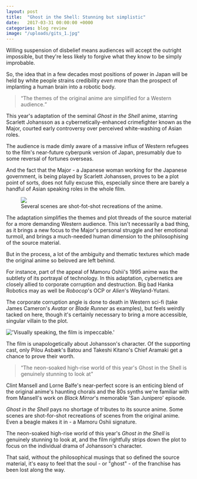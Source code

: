 ```yaml
---
layout: post
title:  "Ghost in the Shell: Stunning but simplistic"
date:   2017-03-31 00:00:00 +0000
categories: blog review
image: "/uploads/gits_1.jpg"
---
```


Willing suspension of disbelief means audiences will accept the outright impossible, but they're less likely to forgive what they know to be simply improbable.

So, the idea that in a few decades most positions of power in Japan will be held by white people strains credibility *even more* than the prospect of implanting a human brain into a robotic body.

<blockquote><q>The themes of the original anime are simplified for a Western audience.</q></blockquote>

This year's adaptation of the seminal *Ghost in the Shell* anime, starring Scarlett Johansson as a cybernetically-enhanced crimefighter known as the Major, courted early controversy over perceived white-washing of Asian roles.

The audience is made dimly aware of a massive influx of Western refugees to the film's near-future cyberpunk version of Japan, presumably due to some reversal of fortunes overseas.

And the fact that the Major - a Japanese woman working for the Japanese government, is being played by Scarlett Johanssen, proves to be a plot point of sorts, does not fully excuse this, especially since there are barely a handful of Asian speaking roles in the whole film.

<figure>
  <img src="/uploads/gits_2.jpg"/>
  <figcaption>Several scenes are shot-fot-shot recreations of the anime.</figcaption>
</figure>

The adaptation simplifies the themes and plot threads of the source material for a more demanding Western audience. This isn't necessarily a bad thing, as it brings a new focus to the Major's personal struggle and her emotional turmoil, and brings a much-needed human dimension to the philosophising of the source material.

But in the process, a lot of the ambiguity and thematic textures which made the original anime so beloved are left behind.

For instance, part of the appeal of Mamoru Oshii's 1995 anime was the subtlety of its portrayal of technology. In this adaptation, cybernetics are closely allied to corporate corruption and destruction. Big bad Hanka Robotics may as well be *Robocop*'s OCP or *Alien*'s Weyland-Yutani.

The corporate corruption angle is done to death in Western sci-fi (take James Cameron's *Avatar* or *Blade Runner* as examples), but feels weirdly tacked on here, though it's certainly necessary to bring a more accessible, singular villain to the plot.

!['Visually speaking, the film is impeccable.'](/uploads/gits_3.jpg)

The film is unapologetically about Johansson's character. Of the supporting cast, only Pilou Asbæk's Batou and Takeshi Kitano's Chief Aramaki get a chance to prove their worth.

<blockquote><q>The neon-soaked high-rise world of this year's Ghost in the Shell is genuinely stunning to look at</q></blockquote>

Clint Mansell and Lorne Balfe's near-perfect score is an enticing blend of the original anime's haunting chorals and the 80s synths we're familiar with from Mansell's work on *Black Mirror*'s memorable 'San Junipero' episode.

*Ghost in the Shell* pays no shortage of tributes to its source anime. Some scenes are shot-for-shot recreations of scenes from the original anime. Even a beagle makes it in - a Mamoru Oshii signature.

The neon-soaked high-rise world of this year's *Ghost in the Shell* is genuinely stunning to look at, and the film rightfully strips down the plot to focus on the individual drama of Johansson's character.

That said, without the philosophical musings that so defined the source material, it's easy to feel that the soul - or "ghost" - of the franchise has been lost along the way.
